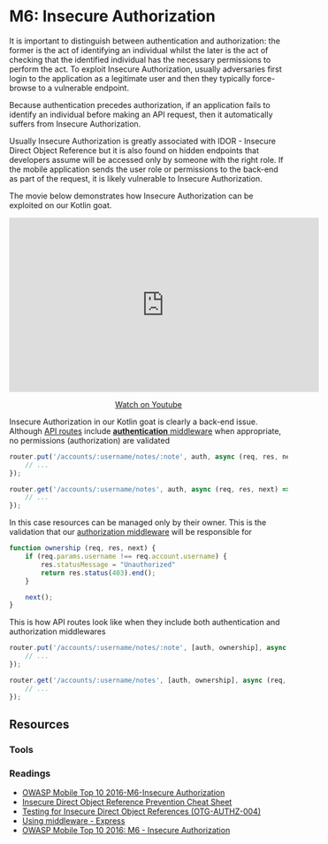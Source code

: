 M6: Insecure Authorization
==========================

It is important to distinguish between authentication and authorization: the
former is the act of identifying an individual whilst the later is the act of
checking that the identified individual has the necessary permissions to perform
the act. To exploit Insecure Authorization, usually adversaries first login to
the application as a legitimate user and then they typically force-browse to a
vulnerable endpoint.

Because authentication precedes authorization, if an application fails to
identify an individual before making an API request, then it automatically
suffers from Insecure Authorization.

Usually Insecure Authorization is greatly associated with IDOR - Insecure Direct
Object Reference but it is also found on hidden endpoints that developers assume
will be accessed only by someone with the right role. If the mobile application
sends the user role or permissions to the back-end as part of the request, it is
likely vulnerable to Insecure Authorization.

The movie below demonstrates how Insecure Authorization can be exploited on our
Kotlin goat.

<center>
    <iframe width="560" height="315" src="https://www.youtube.com/embed/vsyTMpRnFtA" frameborder="0" allow="accelerometer; autoplay; encrypted-media; gyroscope; picture-in-picture" allowfullscreen></iframe>
    <p><a href="https://www.youtube.com/watch?v=vsyTMpRnFtA">Watch on Youtube</a></p>
</center>

Insecure Authorization in our Kotlin goat is clearly a back-end issue.
Although [API routes][1] include [**authentication** middleware][2] when
appropriate, no permissions (authorization) are validated

```javascript
router.put('/accounts/:username/notes/:note', auth, async (req, res, next) => {
    // ...
});

router.get('/accounts/:username/notes', auth, async (req, res, next) => {
    // ...
});
```

In this case resources can be managed only by their owner. This is the
validation that our [authorization middleware][3] will be responsible for

```javascript
function ownership (req, res, next) {
    if (req.params.username !== req.account.username) {
        res.statusMessage = "Unauthorized"
        return res.status(403).end();
    }

    next();
}
```

This is how API routes look like when they include both authentication and
authorization middlewares

```javascript
router.put('/accounts/:username/notes/:note', [auth, ownership], async (req, res, next) => {
    // ...
});

router.get('/accounts/:username/notes', [auth, ownership], async (req, res, next) => {
    // ...
});
```

## Resources

### Tools

### Readings

* [OWASP Mobile Top 10 2016-M6-Insecure Authorization][4]
* [Insecure Direct Object Reference Prevention Cheat Sheet][5]
* [Testing for Insecure Direct Object References (OTG-AUTHZ-004)][6]
* [Using middleware - Express][7]
* [OWASP Mobile Top 10 2016: M6 - Insecure Authorization][8]

[1]: https://github.com/PauloASilva/KotlinGoat/blob/master/packages/services/api/src/routes/accounts.js#L29
[2]: https://github.com/PauloASilva/KotlinGoat/blob/master/packages/services/api/src/middleware/auth.js
[3]: https://github.com/PauloASilva/KotlinGoat/blob/feature/m6-insecure-authorization/packages/services/api/src/middleware/ownership.js
[4]: https://www.owasp.org/index.php/Mobile_Top_10_2016-M6-Insecure_Authorization
[5]: https://www.owasp.org/index.php/Insecure_Direct_Object_Reference_Prevention_Cheat_Sheet
[6]: https://www.owasp.org/index.php/Testing_for_Insecure_Direct_Object_References_(OTG-AUTHZ-004)
[7]: https://expressjs.com/en/guide/using-middleware.html
[8]: https://www.owasp.org/index.php/Mobile_Top_10_2016-M6-Insecure_Authorization
